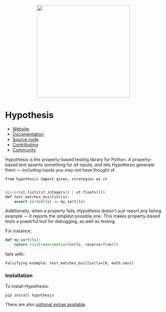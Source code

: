 <div align="center">
  <img src="./brand/dragonfly-rainbow.svg" width="300">
</div>

# Hypothesis

* [Website](https://hypothesis.works/)
* [Documentation](https://hypothesis.readthedocs.io/en/latest/)
* [Source code](https://github.com/hypothesisWorks/hypothesis/)
* [Contributing](https://github.com/HypothesisWorks/hypothesis/blob/master/CONTRIBUTING.rst)
* [Community](https://hypothesis.readthedocs.io/en/latest/community.html)

Hypothesis is the property-based testing library for Python. A property-based test asserts something for *all* inputs, and lets Hypothesis generate them — including inputs you may not have thought of.

```python
from hypothesis import given, strategies as st


@given(st.lists(st.integers() | st.floats()))
def test_matches_builtin(ls):
    assert sorted(ls) == my_sort(ls)
```

Additionally, when a property fails, Hypothesis doesn't just report any failing example — it reports the simplest possible one. This makes property-based tests a powerful tool for debugging, as well as testing.

For instance,

```python
def my_sort(ls):
    return list(reversed(sorted(ls, reverse=True)))
```

fails with:

```
Falsifying example: test_matches_builtin(ls=[0, math.nan])
```

### Installation

To install Hypothesis:

```
pip install hypothesis
```

There are also [optional extras available](https://hypothesis.readthedocs.io/en/latest/extras.html).
